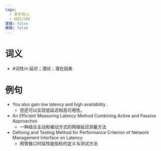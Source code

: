 ```yaml
---
tags:
  - 首字母/L
  - 级别/GRE
掌握: false
模糊: false
---
```

# 词义
- #词性/n  延迟；潜伏；潜在因素
# 例句
- You also gain low latency and high availability .
	- 您还可以实现低延迟和高可用性。
- An Efficient Measuring Latency Method Combining Active and Passive Approaches
	- 一种结合主动和被动方式的网络延迟测量方法
- Defining and Testing Method for Performance Criterion of Network Management Interface on Latency
	- 网管接口时延性能指标的定义与测试方法

